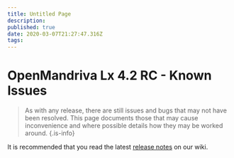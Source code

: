 ```yaml
---
title: Untitled Page
description: 
published: true
date: 2020-03-07T21:27:47.316Z
tags: 
---
```


# OpenMandriva Lx 4.2 RC - Known Issues
> As with any release, there are still issues and bugs that may not have been resolved. This page documents those that may cause inconvenience and where possible details how they may be worked around.
{.is-info}


It is recommended that you read the latest [release notes](/releases/omlx42/rc/notes) on our wiki.
